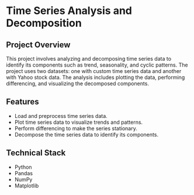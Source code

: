 # Time Series Analysis and Decomposition

## Project Overview
This project involves analyzing and decomposing time series data to identify its components such as trend, seasonality, and cyclic patterns. The project uses two datasets: one with custom time series data and another with Yahoo stock data. The analysis includes plotting the data, performing differencing, and visualizing the decomposed components.

## Features
- Load and preprocess time series data.
- Plot time series data to visualize trends and patterns.
- Perform differencing to make the series stationary.
- Decompose the time series data to identify its components.

## Technical Stack
- Python
- Pandas
- NumPy
- Matplotlib
